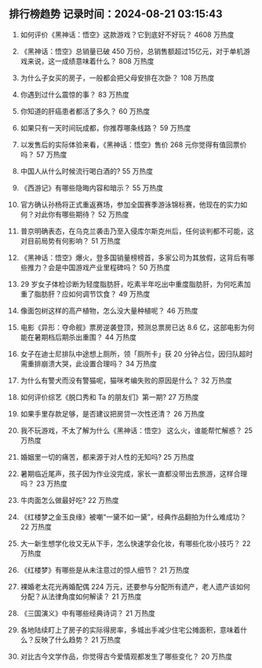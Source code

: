 
## 排行榜趋势 记录时间：2024-08-21 03:15:43
  
  1. 如何评价《黑神话：悟空》这款游戏？它到底好不好玩？ 4608 万热度
    
  2. 《黑神话：悟空》总销量已破 450 万份，总销售额超过15亿元，对于单机游戏来说，这一成绩意味着什么？ 808 万热度
    
  3. 为什么子女买的房子，一般都会把父母安排在次卧？ 108 万热度
    
  4. 你遇到过什么震惊的事？ 83 万热度
    
  5. 你知道的肝癌患者都活了多久？ 60 万热度
    
  6. 如果只有一天时间玩成都，你推荐哪条线路？ 59 万热度
    
  7. 以发售后的实际体验来看，《黑神话：悟空》售价 268 元你觉得有值回票价吗？ 57 万热度
    
  8. 中国人从什么时候流行喝白酒的? 55 万热度
    
  9. 《西游记》有哪些隐晦内容和暗示？ 55 万热度
    
  10. 官方确认孙杨将正式重返赛场，参加全国赛季游泳锦标赛，他现在的实力如何？对此你有哪些期待？ 52 万热度
    
  11. 普京明确表态，在乌克兰袭击乃至入侵库尔斯克州后，任何谈判都不可能，这对目前局势有何影响？ 51 万热度
    
  12. 《黑神话：悟空》爆火，登多国销量榜榜首，多家公司为其放假，这背后有哪些推力？会是中国游戏产业里程碑吗？ 50 万热度
    
  13. 29 岁女子体检诊断为轻度脂肪肝，吃素半年吃出中重度脂肪肝，为何吃素加重了脂肪肝？应如何调节饮食？ 49 万热度
    
  14. 像面包树这样的高产植物，怎么没大量种植呢？ 46 万热度
    
  15. 电影《异形：夺命舰》票房逆袭登顶，预测总票房已达 8.6 亿，这部电影为何能在暑期档后期杀出重围？ 44 万热度
    
  16. 女子在迪士尼排队中途想上厕所，领「厕所卡」获 20 分钟占位，因归队超时需重排崩溃大哭，此设置合理吗？ 34 万热度
    
  17. 为什么有警犬而没有警猫呢，猫咪考编失败的原因是什么？ 32 万热度
    
  18. 如何评价综艺《脱口秀和 Ta 的朋友们》第一期? 27 万热度
    
  19. 如果手里存款足够，是否建议把房贷一次性还清？ 26 万热度
    
  20. 我不玩游戏，不太了解为什么《黑神话：悟空》 这么火，谁能帮忙解惑？ 25 万热度
    
  21. 婚姻里一切的痛苦，都来源于对人性的无知吗? 25 万热度
    
  22. 暑期临近尾声，孩子因为作业没完成，家长一直都没带出去旅游，这样合理吗？ 23 万热度
    
  23. 牛肉面怎么做最好吃? 22 万热度
    
  24. 《红楼梦之金玉良缘》被嘲“一黛不如一黛”，经典作品翻拍为什么难成功？ 22 万热度
    
  25. 大一新生想学化妆又无从下手，怎么快速学会化妆，有哪些化妆小技巧？ 22 万热度
    
  26. 《红楼梦》有哪些是从未注意过的惊人细节？ 21 万热度
    
  27. 裸婚老太花光再婚配偶 224 万元，还要参与分配所有遗产，老人遗产该如何分配？从法律角度如何解读？ 21 万热度
    
  28. 《三国演义》中有哪些经典诗词？ 21 万热度
    
  29. 各地陆续盯上了房子的实际得房率，多城出手减少住宅公摊面积，意味着什么？反映了什么趋势？ 21 万热度
    
  30. 对比古今文学作品，你觉得古今爱情观都发生了哪些变化？ 20 万热度
    